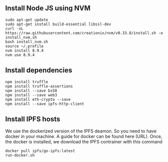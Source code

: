 ## Install Node JS using NVM
```
sudo apt-get update
sudo apt-get install build-essential libssl-dev
curl -sL https://raw.githubusercontent.com/creationix/nvm/v0.33.8/install.sh -o install_nvm.sh
bash install_nvm.sh
source ~/.profile
nvm install 8.9.4
nvm use 8.9.4
```

## Install dependencies
```
npm install truffle
npm install truffle-assertions
npm install --save bs58
npm install --save web3
npm install eth-crypto --save
npm install --save ipfs-http-client
```

## Install IPFS hosts
We use the dockerized version of the IPFS deamon. So you need to have docker in your machine.
A guide for docker can be found here (URL). Once, the docker is installed, we download the IPFS contrainer with this command
```
docker pull ipfs/go-ipfs:latest
run-docker.sh
```
